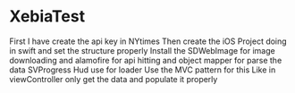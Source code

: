 # XebiaTest

First I have create the api key in NYtimes 
Then create the iOS Project doing in swift and set the structure properly 
Install the SDWebImage for image downloading and alamofire for api hitting and object mapper for parse the data 
SVProgress Hud use for loader
Use the MVC pattern for this 
Like in viewController only get the data and populate it properly 
